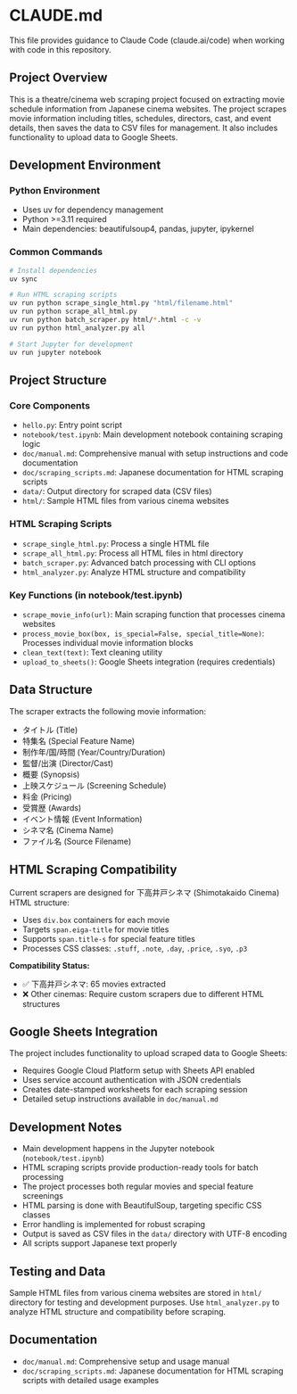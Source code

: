 # CLAUDE.md

This file provides guidance to Claude Code (claude.ai/code) when working with code in this repository.

## Project Overview

This is a theatre/cinema web scraping project focused on extracting movie schedule information from Japanese cinema websites. The project scrapes movie information including titles, schedules, directors, cast, and event details, then saves the data to CSV files for management. It also includes functionality to upload data to Google Sheets.

## Development Environment

### Python Environment
- Uses uv for dependency management
- Python >=3.11 required
- Main dependencies: beautifulsoup4, pandas, jupyter, ipykernel

### Common Commands
```bash
# Install dependencies
uv sync

# Run HTML scraping scripts
uv run python scrape_single_html.py "html/filename.html"
uv run python scrape_all_html.py
uv run python batch_scraper.py html/*.html -c -v
uv run python html_analyzer.py all

# Start Jupyter for development
uv run jupyter notebook
```

## Project Structure

### Core Components
- `hello.py`: Entry point script
- `notebook/test.ipynb`: Main development notebook containing scraping logic
- `doc/manual.md`: Comprehensive manual with setup instructions and code documentation
- `doc/scraping_scripts.md`: Japanese documentation for HTML scraping scripts
- `data/`: Output directory for scraped data (CSV files)
- `html/`: Sample HTML files from various cinema websites

### HTML Scraping Scripts
- `scrape_single_html.py`: Process a single HTML file
- `scrape_all_html.py`: Process all HTML files in html directory
- `batch_scraper.py`: Advanced batch processing with CLI options
- `html_analyzer.py`: Analyze HTML structure and compatibility

### Key Functions (in notebook/test.ipynb)
- `scrape_movie_info(url)`: Main scraping function that processes cinema websites
- `process_movie_box(box, is_special=False, special_title=None)`: Processes individual movie information blocks
- `clean_text(text)`: Text cleaning utility
- `upload_to_sheets()`: Google Sheets integration (requires credentials)

## Data Structure

The scraper extracts the following movie information:
- タイトル (Title)
- 特集名 (Special Feature Name)
- 制作年/国/時間 (Year/Country/Duration)
- 監督/出演 (Director/Cast)
- 概要 (Synopsis)
- 上映スケジュール (Screening Schedule)
- 料金 (Pricing)
- 受賞歴 (Awards)
- イベント情報 (Event Information)
- シネマ名 (Cinema Name)
- ファイル名 (Source Filename)

## HTML Scraping Compatibility

Current scrapers are designed for 下高井戸シネマ (Shimotakaido Cinema) HTML structure:
- Uses `div.box` containers for each movie
- Targets `span.eiga-title` for movie titles
- Supports `span.title-s` for special feature titles
- Processes CSS classes: `.stuff`, `.note`, `.day`, `.price`, `.syo`, `.p3`

**Compatibility Status:**
- ✅ 下高井戸シネマ: 65 movies extracted
- ❌ Other cinemas: Require custom scrapers due to different HTML structures

## Google Sheets Integration

The project includes functionality to upload scraped data to Google Sheets:
- Requires Google Cloud Platform setup with Sheets API enabled
- Uses service account authentication with JSON credentials
- Creates date-stamped worksheets for each scraping session
- Detailed setup instructions available in `doc/manual.md`

## Development Notes

- Main development happens in the Jupyter notebook (`notebook/test.ipynb`)
- HTML scraping scripts provide production-ready tools for batch processing
- The project processes both regular movies and special feature screenings
- HTML parsing is done with BeautifulSoup, targeting specific CSS classes
- Error handling is implemented for robust scraping
- Output is saved as CSV files in the `data/` directory with UTF-8 encoding
- All scripts support Japanese text properly

## Testing and Data

Sample HTML files from various cinema websites are stored in `html/` directory for testing and development purposes. Use `html_analyzer.py` to analyze HTML structure and compatibility before scraping.

## Documentation

- `doc/manual.md`: Comprehensive setup and usage manual
- `doc/scraping_scripts.md`: Japanese documentation for HTML scraping scripts with detailed usage examples